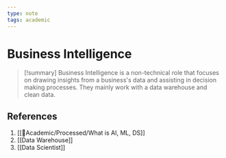 ```yaml
---
type: note
tags: academic
---
```

# Business Intelligence

> [!summary] 
> Business Intelligence is a non-technical role that focuses on drawing insights from a business's data and assisting in decision making processes. They mainly work with a data warehouse and clean data.

## References
1. [[🧪Academic/Processed/What is AI, ML, DS]]
2. [[Data Warehouse]]
3. [[Data Scientist]]